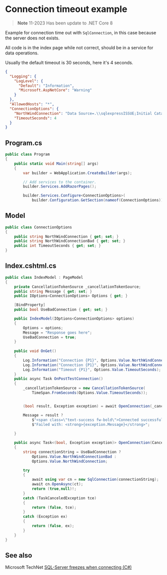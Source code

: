 ﻿# Connection timeout example

> **Note**
> 11-2023 Has been update to .NET Core 8

Example for connection time out with `SqlConnection`, in this case because the server does not exists.

All code is in the index page while not correct, should be in a service for data operations.

Usually the default timeout is 30 seconds, here it's 4 seconds.

```json
{
  "Logging": {
    "LogLevel": {
      "Default": "Information",
      "Microsoft.AspNetCore": "Warning"
    }
  },
  "AllowedHosts": "*",
  "ConnectionOptions": {
    "NorthWindConnection": "Data Source=.\\sqlexpressISSUE;Initial Catalog=NorthWind2020;Integrated Security=True",
    "TimeoutSeconds": 4
  }
}
```

## Program.cs

```csharp
public class Program
{
    public static void Main(string[] args)
    {
        var builder = WebApplication.CreateBuilder(args);

        // Add services to the container.
        builder.Services.AddRazorPages();

        builder.Services.Configure<ConnectionOptions>(
            builder.Configuration.GetSection(nameof(ConnectionOptions)));
```

## Model

```csharp
public class ConnectionOptions
{
    public string NorthWindConnection { get; set; }
    public string NorthWindConnectionBad { get; set; }
    public int TimeoutSeconds { get; set; }
}
```

## Index.cshtml.cs

```csharp
public class IndexModel : PageModel
{
    private CancellationTokenSource _cancellationTokenSource;
    public string Message { get; set; }
    public IOptions<ConnectionOptions> Options { get; }

    [BindProperty]
    public bool UseBadConnection { get; set; }

    public IndexModel(IOptions<ConnectionOptions> options)
    {
        Options = options;
        Message = "Response goes here";
        UseBadConnection = true;
    }
    
    public void OnGet()
    {
        Log.Information("Connection {P1}", Options.Value.NorthWindConnection);
        Log.Information("Connection {P1}", Options.Value.NorthWindConnectionBad);
        Log.Information("Timeout {P1}", Options.Value.TimeoutSeconds);
    }
    public async Task OnPostTestConnection()
    {
        _cancellationTokenSource = new CancellationTokenSource(
            TimeSpan.FromSeconds(Options.Value.TimeoutSeconds));


        (bool result, Exception exception) = await OpenConnection(_cancellationTokenSource.Token);

        Message = result ? 
            $"<span class=\"text-success fw-bold\">Connected successfully</span>" : 
            $"Failed with: <strong>{exception.Message}</strong>";
        
    }

    public async Task<(bool, Exception exception)> OpenConnection(CancellationToken ct)
    {
        string connectionString = UseBadConnection ? 
            Options.Value.NorthWindConnectionBad : 
            Options.Value.NorthWindConnection;

        try
        {
            await using var cn = new SqlConnection(connectionString);
            await cn.OpenAsync(ct);
            return (true,null)!;
        }
        catch (TaskCanceledException tce)
        {
            return (false, tce);
        }
        catch (Exception ex)
        {
            return (false, ex);
        }
    }
}
```

## See also

Microsoft TechNet [SQL-Server freezes when connecting (C#)](https://social.technet.microsoft.com/wiki/contents/articles/54260.sql-server-freezes-when-connecting-c.aspx)